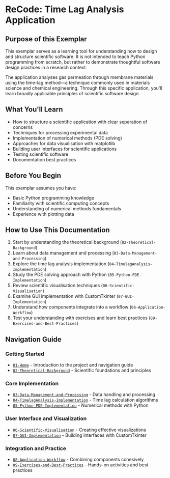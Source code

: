 # ReCode: Time Lag Analysis Application


## Purpose of this Exemplar

This exemplar serves as a learning tool for understanding how to design and structure scientific software. It is not intended to teach Python programming from scratch, but rather to demonstrate thoughtful software design practices in a research context.


The application analyses gas permeation through membrane materials using the time-lag method—a technique commonly used in materials science and chemical engineering. Through this specific application, you'll learn broadly applicable principles of scientific software design.

## What You'll Learn

- How to structure a scientific application with clear separation of concerns
- Techniques for processing experimental data
- Implementation of numerical methods (PDE solving)
- Approaches for data visualisation with matplotlib
- Building user interfaces for scientific applications
- Testing scientific software
- Documentation best practices

## Before You Begin

This exemplar assumes you have:

- Basic Python programming knowledge
- Familiarity with scientific computing concepts
- Understanding of numerical methods fundamentals
- Experience with plotting data

## How to Use This Documentation

1. Start by understanding the theoretical background (`02-Theoretical-Background`)
2. Learn about data management and processing (`03-Data-Management-and-Processing`)
3. Explore the time lag analysis implementation (`04-TimelagAnalysis-Implementation`)
4. Study the PDE solving approach with Python (`05-Python-PDE-Implementation`)
5. Review scientific visualisation techniques (`06-Scientific-Visualisation`)
6. Examine GUI implementation with CustomTkinter (`07-GUI-Implementation`)
7. Understand how components integrate into a workflow (`08-Application-Workflow`)
8. Test your understanding with exercises and learn best practices (`09-Exercises-and-Best-Practices`)

## Navigation Guide

### Getting Started
- [`01-Home`](01-Home.md) - Introduction to the project and navigation guide
- [`02-Theoretical-Background`](02-Theoretical-Background.md) - Scientific foundations and principles

### Core Implementation
- [`03-Data-Management-and-Processing`](03-Data-Management-and-Processing.md) - Data handling and processing
- [`04-TimelagAnalysis-Implementation`](04-TimelagAnalysis-Implementation.md) - Time lag calculation algorithms
- [`05-Python-PDE-Implementation`](05-Python-PDE-Implementation.md) - Numerical methods with Python

### User Interface and Visualization
- [`06-Scientific-Visualisation`](06-Scientific-Visualiation.md) - Creating effective visualizations
- [`07-GUI-Implementation`](07-GUI-Implementation.md) - Building interfaces with CustomTkinter

### Integration and Practice
- [`08-Application-Workflow`](08-Application-Workflow.md) - Combining components cohesively
- [`09-Exercises-and-Best-Practices`](09-Exercises-and-Best-Practices.md) - Hands-on activities and best practices